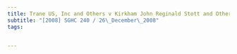 ```yaml
---
title: Trane US, Inc and Others v Kirkham John Reginald Stott and Others 
subtitle: "[2008] SGHC 240 / 26\_December\_2008"
tags:


---
```


